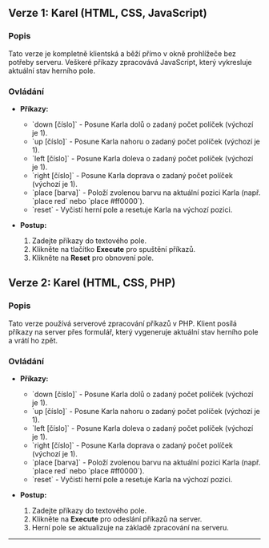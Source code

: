 ## Verze 1: Karel (HTML, CSS, JavaScript)

### Popis
Tato verze je kompletně klientská a běží přímo v okně prohlížeče bez potřeby serveru. Veškeré příkazy zpracovává JavaScript, který vykresluje aktuální stav herního pole.


### Ovládání
- **Příkazy:**
  - \`down [číslo]\` - Posune Karla dolů o zadaný počet políček (výchozí je 1).
  - \`up [číslo]\` - Posune Karla nahoru o zadaný počet políček (výchozí je 1).
  - \`left [číslo]\` - Posune Karla doleva o zadaný počet políček (výchozí je 1).
  - \`right [číslo]\` - Posune Karla doprava o zadaný počet políček (výchozí je 1).
  - \`place [barva]\` - Položí zvolenou barvu na aktuální pozici Karla (např. \`place red\` nebo \`place #ff0000\`).
  - \`reset\` - Vyčistí herní pole a resetuje Karla na výchozí pozici.

- **Postup:**
  1. Zadejte příkazy do textového pole.
  2. Klikněte na tlačítko **Execute** pro spuštění příkazů.
  3. Klikněte na **Reset** pro obnovení pole.


## Verze 2: Karel (HTML, CSS, PHP)

### Popis
Tato verze používá serverové zpracování příkazů v PHP. Klient posílá příkazy na server přes formulář, který vygeneruje aktuální stav herního pole a vrátí ho zpět.


### Ovládání
- **Příkazy:**
  - \`down [číslo]\` - Posune Karla dolů o zadaný počet políček (výchozí je 1).
  - \`up [číslo]\` - Posune Karla nahoru o zadaný počet políček (výchozí je 1).
  - \`left [číslo]\` - Posune Karla doleva o zadaný počet políček (výchozí je 1).
  - \`right [číslo]\` - Posune Karla doprava o zadaný počet políček (výchozí je 1).
  - \`place [barva]\` - Položí zvolenou barvu na aktuální pozici Karla (např. \`place red\` nebo \`place #ff0000\`).
  - \`reset\` - Vyčistí herní pole a resetuje Karla na výchozí pozici.

- **Postup:**
  1. Zadejte příkazy do textového pole.
  2. Klikněte na **Execute** pro odeslání příkazů na server.
  3. Herní pole se aktualizuje na základě zpracování na serveru.

---
